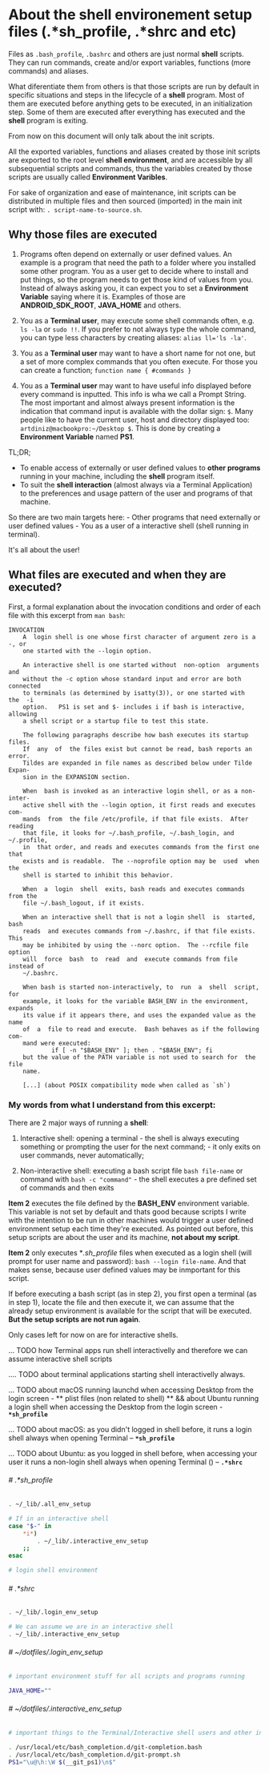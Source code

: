 # About the shell environement setup files (.*sh_profile, .*shrc and etc)

Files as `.bash_profile`, `.bashrc` and others are just normal **shell** scripts. They can run commands, create and/or export variables, functions (more commands) and aliases.

What diferentiate them from others is that those scripts are run by default in specific situations and steps in the lifecycle of a **shell** program. Most of them are executed before anything gets to be executed, in an initialization step. Some of them are executed after everything has executed and the **shell** program is exiting.

From now on this document will only talk about the init scripts.

All the exported variables, functions and aliases created by those init scripts are exported to the root level **shell environment**, and are accessible by all subsequential scripts and commands, thus the variables created by those scripts are usually called **Environment Varibles**.

For sake of organization and ease of maintenance, init scripts can be distributed in multiple files and then sourced (imported) in the main init script with: `. script-name-to-source.sh`.

## Why those files are executed

  1. Programs often depend on externally or user defined values. An example is a program that need the path to a folder where you installed some other program. You as a user get to decide where to install and put things, so the program needs to get those kind of values from you. Instead of always asking you, it can expect you to set a  **Environment Variable** saying where it is. Examples of those are **ANDROID_SDK_ROOT**, **JAVA_HOME** and others.

  2.  You as a **Terminal user**, may execute some shell commands often, e.g. `ls -la` or `sudo !!`. If you prefer to not always type the whole command, you can type less characters by creating aliases: `alias ll='ls -la'`.

  3. You as a **Terminal user** may want to have a short name for not one, but a set of more complex commands that you often execute. For those you can create a function; `function name { #commands }`

  4. You as a **Terminal user** may want to have useful info displayed before every command is inputted. This info is wha we call a Prompt String. The most important and almost always present information is the indication that command input is available with the dollar sign: `$`. Many people like to have the current user, host and directory displayed too: `artdiniz@macbookpro:~/Desktop $`. This is done by creating a **Environment Variable** named **PS1**.

TL;DR;
  - To enable access of externally or user defined values to **other programs** running in your machine, including the **shell** program itself.
  - To suit the **shell interaction** (almost always via a Terminal Application) to the preferences and usage pattern of the user and programs of that machine.

So there are two main targets here:
    - Other programs that need externally or user defined values
    - You as a user of a interactive shell (shell running in terminal).

It's all about the user!

## What files are executed and when they are executed?

First, a formal explanation about the invocation conditions and order of each file with this excerpt from `man bash`:

```
INVOCATION
    A  login shell is one whose first character of argument zero is a -, or
    one started with the --login option.

    An interactive shell is one started without  non-option  arguments  and
    without the -c option whose standard input and error are both connected
    to terminals (as determined by isatty(3)), or one started with  the  -i
    option.   PS1 is set and $- includes i if bash is interactive, allowing
    a shell script or a startup file to test this state.

    The following paragraphs describe how bash executes its startup  files.
    If  any  of  the files exist but cannot be read, bash reports an error.
    Tildes are expanded in file names as described below under Tilde Expan-
    sion in the EXPANSION section.

    When  bash is invoked as an interactive login shell, or as a non-inter-
    active shell with the --login option, it first reads and executes  com-
    mands  from  the file /etc/profile, if that file exists.  After reading
    that file, it looks for ~/.bash_profile, ~/.bash_login, and ~/.profile,
    in  that order, and reads and executes commands from the first one that
    exists and is readable.  The --noprofile option may be  used  when  the
    shell is started to inhibit this behavior.

    When  a  login  shell  exits, bash reads and executes commands from the
    file ~/.bash_logout, if it exists.

    When an interactive shell that is not a login shell  is  started,  bash
    reads  and executes commands from ~/.bashrc, if that file exists.  This
    may be inhibited by using the --norc option.  The --rcfile file  option
    will  force  bash  to  read  and  execute commands from file instead of
    ~/.bashrc.

    When bash is started non-interactively, to  run  a  shell  script,  for
    example, it looks for the variable BASH_ENV in the environment, expands
    its value if it appears there, and uses the expanded value as the  name
    of  a  file to read and execute.  Bash behaves as if the following com-
    mand were executed:
            if [ -n "$BASH_ENV" ]; then . "$BASH_ENV"; fi
    but the value of the PATH variable is not used to search for  the  file
    name.

    [...] (about POSIX compatibility mode when called as `sh`)
```

### My words from what I understand from this excerpt:

There are 2 major ways of running a **shell**:
  1. Interactive shell: opening a terminal 
    - the shell is always executing something or prompting the user for the next command;
    - it only exits on user commands, never automatically;

  2. Non-interactive shell: executing a bash script file `bash file-name` or command with `bash -c "command"` 
    - the shell executes a pre defined set of commands and then exits

**Item 2** executes the file defined by the **BASH_ENV** environment variable. This variable is not set by default and thats good because scripts I write with the intention to be run in other machines would trigger a user defined environment setup each time they're executed. As pointed out before, this setup scripts are about the user and its machine, **not about my script**.

**Item 2** only executes **.*sh_profile** files when executed as a login shell (will prompt for user name and password): `bash --login file-name`. And that makes sense, because user defined values may be inmportant for this script.

If before executing a bash script (as in step 2), you first open a terminal (as in step 1), locate the file and then execute it, we can assume that the already setup environment is available for the script that will be executed. **But the setup scripts are not run again**.

Only cases left for now on are for interactive shells.

... TODO how Terminal apps run shell interactivelly and therefore we can assume interactive shell scripts

.... TODO about terminal applications starting shell interactivelly always. 

... TODO about macOS running launchd when accessing Desktop from the login screen - ** plist files (non related to shell) **
    && about Ubuntu running a login shell when accessing the Desktop from the login screen - **`*sh_profile`**

... TODO about macOS: as you didn't logged in shell before, it runs a login shell always when opening Terminal – **`*sh_profile`**

... TODO about Ubuntu: as you logged in shell before, when accessing your user it runs a non-login shell always when opening Terminal () – **`.*shrc`**


###### # .*sh_profile
```sh
. ~/_lib/.all_env_setup

# If in an interactive shell
case "$-" in 
    *i*)
        . ~/_lib/.interactive_env_setup
    ;;
esac

# login shell environment
```

###### # .*shrc
```sh
. ~/_lib/.login_env_setup

# We can assume we are in an interactive shell
. ~/_lib/.interactive_env_setup
```

###### # ~/dotfiles/.login_env_setup
```sh
# important environment stuff for all scripts and programs running

JAVA_HOME=""
```

###### # ~/dotfiles/.interactive_env_setup
```sh
# important things to the Terminal/Interactive shell users and other interacion/terminal related programs

. /usr/local/etc/bash_completion.d/git-completion.bash
. /usr/local/etc/bash_completion.d/git-prompt.sh
PS1="\u@\h:\W $(__git_ps1)\n$" 
```